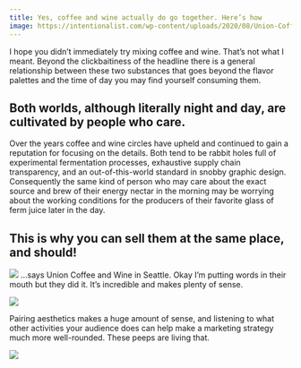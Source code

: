 ```yaml
---
title: Yes, coffee and wine actually do go together. Here’s how
image: https://intentionalist.com/wp-content/uploads/2020/08/Union-Coffee-Interior.png
---
```


I hope you didn’t immediately try mixing coffee and wine. That’s not what I meant. Beyond the clickbaitiness of the
headline there is a general relationship between these two substances that goes beyond the flavor palettes and the time
of day you may find yourself consuming them.

## Both worlds, although literally night and day, are cultivated by people who care.

Over the years coffee and wine circles have upheld and continued to gain a reputation for focusing on the details. Both
tend to be rabbit holes full of experimental fermentation processes, exhaustive supply chain transparency, and an
out-of-this-world standard in snobby graphic design. Consequently the same kind of person who may care about the exact
source and brew of their energy nectar in the morning may be worrying about the working conditions for the producers of
their favorite glass of ferm juice later in the day.

## This is why you can sell them at the same place, and should!

![]({{page.image}})
…says Union Coffee and Wine in Seattle. Okay I’m putting words in their mouth but they did it. It’s incredible and makes
plenty of sense.

![](https://images.squarespace-cdn.com/content/v1/5c53785701232cc964fdb3c7/1549580136709-GLQLY3G49OVK1366R1KC/DuHamelArchitecture_UnionCoffee_Street.jpg)

Pairing aesthetics makes a huge amount of sense, and listening to what other activities your audience does can help make
a marketing strategy much more well-rounded. These peeps are living that.

![](https://img1.wsimg.com/isteam/ip/b8389a1a-8502-45ca-9677-a3ec75e50645/B66BC947-AE0B-4EEB-9C4A-9AD694DE670B.jpeg)